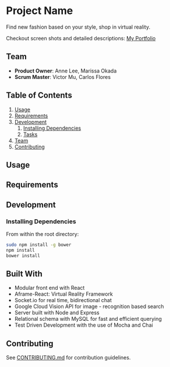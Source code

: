 # Project Name

Find new fashion based on your style, shop in virtual reality.

Checkout screen shots and detailed descriptions: [My Portfolio](http://carlosalbertoflores.com/works)

## Team

  - __Product Owner__: Anne Lee, Marissa Okada
  - __Scrum Master__: Victor Mu, Carlos Flores

## Table of Contents

1. [Usage](#Usage)
1. [Requirements](#requirements)
1. [Development](#development)
    1. [Installing Dependencies](#installing-dependencies)
    1. [Tasks](#tasks)
1. [Team](#team)
1. [Contributing](#contributing)

## Usage



## Requirements



## Development

### Installing Dependencies

From within the root directory:

```sh
sudo npm install -g bower
npm install
bower install
```

## Built With

* Modular front end with React
* Aframe-React: Virtual Reality Framework
* Socket.io for real time, bidirectional chat
* Google Cloud Vision API for image - recognition based search
* Server built with Node and Express
* Relational schema with MySQL for fast and efficient querying
* Test Driven Development with the use of Mocha and Chai


## Contributing

See [CONTRIBUTING.md](CONTRIBUTING.md) for contribution guidelines.
